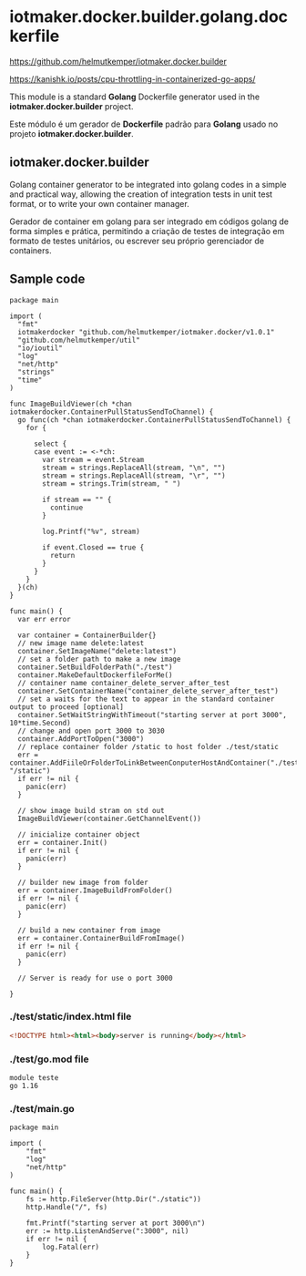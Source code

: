 # iotmaker.docker.builder.golang.dockerfile

https://github.com/helmutkemper/iotmaker.docker.builder

https://kanishk.io/posts/cpu-throttling-in-containerized-go-apps/

This module is a standard **Golang** Dockerfile generator used in the **iotmaker.docker.builder** project.

Este módulo é um gerador de **Dockerfile** padrão para **Golang** usado no projeto **iotmaker.docker.builder**.

## iotmaker.docker.builder

Golang container generator to be integrated into golang codes in a simple and practical way, allowing the creation of 
integration tests in unit test format, or to write your own container manager.

Gerador de container em golang para ser integrado em códigos golang de forma simples e prática, permitindo a criação
de testes de integração em formato de testes unitários, ou escrever seu próprio gerenciador de containers.

## Sample code

```golang
package main

import (
  "fmt"
  iotmakerdocker "github.com/helmutkemper/iotmaker.docker/v1.0.1"
  "github.com/helmutkemper/util"
  "io/ioutil"
  "log"
  "net/http"
  "strings"
  "time"
)

func ImageBuildViewer(ch *chan iotmakerdocker.ContainerPullStatusSendToChannel) {
  go func(ch *chan iotmakerdocker.ContainerPullStatusSendToChannel) {
    for {

      select {
      case event := <-*ch:
        var stream = event.Stream
        stream = strings.ReplaceAll(stream, "\n", "")
        stream = strings.ReplaceAll(stream, "\r", "")
        stream = strings.Trim(stream, " ")

        if stream == "" {
          continue
        }

        log.Printf("%v", stream)

        if event.Closed == true {
          return
        }
      }
    }
  }(ch)
}

func main() {
  var err error

  var container = ContainerBuilder{}
  // new image name delete:latest
  container.SetImageName("delete:latest")
  // set a folder path to make a new image
  container.SetBuildFolderPath("./test")
  container.MakeDefaultDockerfileForMe()
  // container name container_delete_server_after_test
  container.SetContainerName("container_delete_server_after_test")
  // set a waits for the text to appear in the standard container output to proceed [optional]
  container.SetWaitStringWithTimeout("starting server at port 3000", 10*time.Second)
  // change and open port 3000 to 3030
  container.AddPortToOpen("3000")
  // replace container folder /static to host folder ./test/static
  err = container.AddFiileOrFolderToLinkBetweenConputerHostAndContainer("./test/static", "/static")
  if err != nil {
    panic(err)
  }

  // show image build stram on std out
  ImageBuildViewer(container.GetChannelEvent())

  // inicialize container object
  err = container.Init()
  if err != nil {
    panic(err)
  }

  // builder new image from folder
  err = container.ImageBuildFromFolder()
  if err != nil {
    panic(err)
  }

  // build a new container from image
  err = container.ContainerBuildFromImage()
  if err != nil {
    panic(err)
  }

  // Server is ready for use o port 3000

}
```

### ./test/static/index.html file
```html
<!DOCTYPE html><html><body>server is running</body></html>
```

### ./test/go.mod file
```golang
module teste
go 1.16
```

### ./test/main.go
```golang
package main

import (
	"fmt"
	"log"
	"net/http"
)

func main() {
	fs := http.FileServer(http.Dir("./static"))
	http.Handle("/", fs)

	fmt.Printf("starting server at port 3000\n")
	err := http.ListenAndServe(":3000", nil)
	if err != nil {
		log.Fatal(err)
	}
}
```
